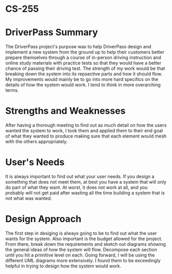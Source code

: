# CS-255

# DriverPass Summary
The DriverPass project's purpose was to help DriverPass design and implement a new system from the ground up to help their customers better prepare themselves through a course of in-person driving instruction and online study materials with practice tests so that they would have a better chance of passing their driving test. The strength of my work would be that breaking down the system into its repsective parts and how it should flow. My improvements would mainly be to go into more hard specifics on the details of how the system would work. I tend to think in more overarching terms.
# Strengths and Weaknesses
After having a thorough meeting to find out as much detail on how the users wanted the system to work, I took them and applied them to their end goal of what they wanted to produce making sure that each element would mesh with the others appropriately. 
# User's Needs
It is always important to find out what your user needs. If you design a something that does not meet them, at best you have a system that will only do part of what they want. At worst, it does not work at all, and you probably will not get paid after wasting all the time building a system that is not what was wanted.
# Design Approach
The first step in desiging is always going to be to find out what the user wants for the system. Also important is the budget allowed for the project. From there, break down the requirements and sketch out diagrams showing the general ideas of how the system will flow. Decompose each section until you hit a primitive level on each. Going forward, I will be using the different UML diagrams more extensively. I found them to be exceedingly helpful in trying to design how the system would work.
